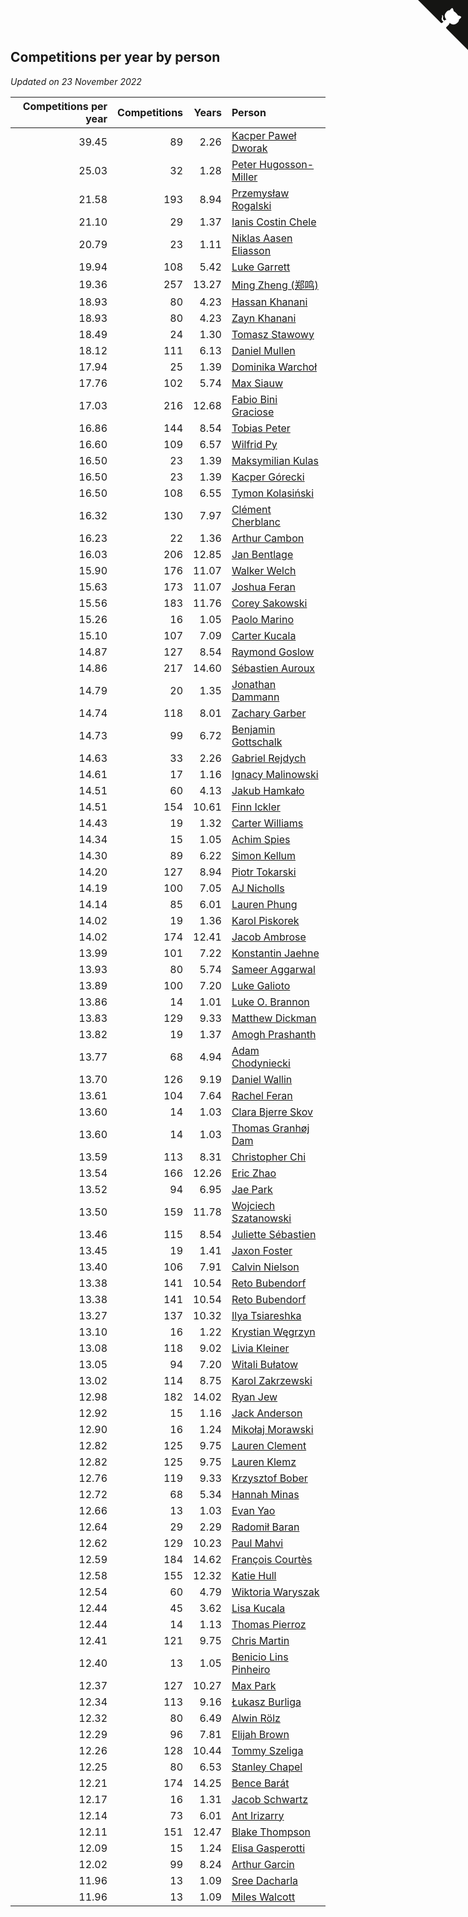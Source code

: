 ## Competitions per year by person

*Updated on 23 November 2022*

| Competitions per year | Competitions | Years | Person |
| ---: | ---: | ---: | :--- |
| 39.45 | 89 | 2.26 | [Kacper Paweł Dworak](https://www.worldcubeassociation.org/persons/2020DWOR01) |
| 25.03 | 32 | 1.28 | [Peter Hugosson-Miller](https://www.worldcubeassociation.org/persons/2021HUGO01) |
| 21.58 | 193 | 8.94 | [Przemysław Rogalski](https://www.worldcubeassociation.org/persons/2013ROGA02) |
| 21.10 | 29 | 1.37 | [Ianis Costin Chele](https://www.worldcubeassociation.org/persons/2021CHEL01) |
| 20.79 | 23 | 1.11 | [Niklas Aasen Eliasson](https://www.worldcubeassociation.org/persons/2021ELIA01) |
| 19.94 | 108 | 5.42 | [Luke Garrett](https://www.worldcubeassociation.org/persons/2017GARR05) |
| 19.36 | 257 | 13.27 | [Ming Zheng (郑鸣)](https://www.worldcubeassociation.org/persons/2009ZHEN11) |
| 18.93 | 80 | 4.23 | [Hassan Khanani](https://www.worldcubeassociation.org/persons/2018KHAN26) |
| 18.93 | 80 | 4.23 | [Zayn Khanani](https://www.worldcubeassociation.org/persons/2018KHAN28) |
| 18.49 | 24 | 1.30 | [Tomasz Stawowy](https://www.worldcubeassociation.org/persons/2021STAW01) |
| 18.12 | 111 | 6.13 | [Daniel Mullen](https://www.worldcubeassociation.org/persons/2016MULL04) |
| 17.94 | 25 | 1.39 | [Dominika Warchoł](https://www.worldcubeassociation.org/persons/2021WARC01) |
| 17.76 | 102 | 5.74 | [Max Siauw](https://www.worldcubeassociation.org/persons/2017SIAU02) |
| 17.03 | 216 | 12.68 | [Fabio Bini Graciose](https://www.worldcubeassociation.org/persons/2010GRAC02) |
| 16.86 | 144 | 8.54 | [Tobias Peter](https://www.worldcubeassociation.org/persons/2014PETE03) |
| 16.60 | 109 | 6.57 | [Wilfrid Py](https://www.worldcubeassociation.org/persons/2016PYWI01) |
| 16.50 | 23 | 1.39 | [Maksymilian Kulas](https://www.worldcubeassociation.org/persons/2021KULA02) |
| 16.50 | 23 | 1.39 | [Kacper Górecki](https://www.worldcubeassociation.org/persons/2021GORE01) |
| 16.50 | 108 | 6.55 | [Tymon Kolasiński](https://www.worldcubeassociation.org/persons/2016KOLA02) |
| 16.32 | 130 | 7.97 | [Clément Cherblanc](https://www.worldcubeassociation.org/persons/2014CHER05) |
| 16.23 | 22 | 1.36 | [Arthur Cambon](https://www.worldcubeassociation.org/persons/2021CAMB01) |
| 16.03 | 206 | 12.85 | [Jan Bentlage](https://www.worldcubeassociation.org/persons/2010BENT01) |
| 15.90 | 176 | 11.07 | [Walker Welch](https://www.worldcubeassociation.org/persons/2011WELC01) |
| 15.63 | 173 | 11.07 | [Joshua Feran](https://www.worldcubeassociation.org/persons/2011FERA01) |
| 15.56 | 183 | 11.76 | [Corey Sakowski](https://www.worldcubeassociation.org/persons/2011SAKO01) |
| 15.26 | 16 | 1.05 | [Paolo Marino](https://www.worldcubeassociation.org/persons/2021MARI04) |
| 15.10 | 107 | 7.09 | [Carter Kucala](https://www.worldcubeassociation.org/persons/2015KUCA01) |
| 14.87 | 127 | 8.54 | [Raymond Goslow](https://www.worldcubeassociation.org/persons/2014GOSL01) |
| 14.86 | 217 | 14.60 | [Sébastien Auroux](https://www.worldcubeassociation.org/persons/2008AURO01) |
| 14.79 | 20 | 1.35 | [Jonathan Dammann](https://www.worldcubeassociation.org/persons/2021DAMM01) |
| 14.74 | 118 | 8.01 | [Zachary Garber](https://www.worldcubeassociation.org/persons/2014GARB01) |
| 14.73 | 99 | 6.72 | [Benjamin Gottschalk](https://www.worldcubeassociation.org/persons/2016GOTT01) |
| 14.63 | 33 | 2.26 | [Gabriel Rejdych](https://www.worldcubeassociation.org/persons/2020REJD01) |
| 14.61 | 17 | 1.16 | [Ignacy Malinowski](https://www.worldcubeassociation.org/persons/2021MALI02) |
| 14.51 | 60 | 4.13 | [Jakub Hamkało](https://www.worldcubeassociation.org/persons/2018HAMK01) |
| 14.51 | 154 | 10.61 | [Finn Ickler](https://www.worldcubeassociation.org/persons/2012ICKL01) |
| 14.43 | 19 | 1.32 | [Carter Williams](https://www.worldcubeassociation.org/persons/2021WILL06) |
| 14.34 | 15 | 1.05 | [Achim Spies](https://www.worldcubeassociation.org/persons/2021SPIE01) |
| 14.30 | 89 | 6.22 | [Simon Kellum](https://www.worldcubeassociation.org/persons/2016KELL12) |
| 14.20 | 127 | 8.94 | [Piotr Tokarski](https://www.worldcubeassociation.org/persons/2013TOKA01) |
| 14.19 | 100 | 7.05 | [AJ Nicholls](https://www.worldcubeassociation.org/persons/2015NICH04) |
| 14.14 | 85 | 6.01 | [Lauren Phung](https://www.worldcubeassociation.org/persons/2016PHUN02) |
| 14.02 | 19 | 1.36 | [Karol Piskorek](https://www.worldcubeassociation.org/persons/2021PISK01) |
| 14.02 | 174 | 12.41 | [Jacob Ambrose](https://www.worldcubeassociation.org/persons/2010AMBR01) |
| 13.99 | 101 | 7.22 | [Konstantin Jaehne](https://www.worldcubeassociation.org/persons/2015JAEH01) |
| 13.93 | 80 | 5.74 | [Sameer Aggarwal](https://www.worldcubeassociation.org/persons/2017AGGA01) |
| 13.89 | 100 | 7.20 | [Luke Galioto](https://www.worldcubeassociation.org/persons/2015GALI02) |
| 13.86 | 14 | 1.01 | [Luke O. Brannon](https://www.worldcubeassociation.org/persons/2021BRAN02) |
| 13.83 | 129 | 9.33 | [Matthew Dickman](https://www.worldcubeassociation.org/persons/2013DICK01) |
| 13.82 | 19 | 1.37 | [Amogh Prashanth](https://www.worldcubeassociation.org/persons/2021PRAS01) |
| 13.77 | 68 | 4.94 | [Adam Chodyniecki](https://www.worldcubeassociation.org/persons/2017CHOD02) |
| 13.70 | 126 | 9.19 | [Daniel Wallin](https://www.worldcubeassociation.org/persons/2013WALL03) |
| 13.61 | 104 | 7.64 | [Rachel Feran](https://www.worldcubeassociation.org/persons/2015FERA01) |
| 13.60 | 14 | 1.03 | [Clara Bjerre Skov](https://www.worldcubeassociation.org/persons/2021SKOV01) |
| 13.60 | 14 | 1.03 | [Thomas Granhøj Dam](https://www.worldcubeassociation.org/persons/2021DAMT01) |
| 13.59 | 113 | 8.31 | [Christopher Chi](https://www.worldcubeassociation.org/persons/2014CHIC01) |
| 13.54 | 166 | 12.26 | [Eric Zhao](https://www.worldcubeassociation.org/persons/2010ZHAO19) |
| 13.52 | 94 | 6.95 | [Jae Park](https://www.worldcubeassociation.org/persons/2015PARK24) |
| 13.50 | 159 | 11.78 | [Wojciech Szatanowski](https://www.worldcubeassociation.org/persons/2011SZAT01) |
| 13.46 | 115 | 8.54 | [Juliette Sébastien](https://www.worldcubeassociation.org/persons/2014SEBA01) |
| 13.45 | 19 | 1.41 | [Jaxon Foster](https://www.worldcubeassociation.org/persons/2021FOST01) |
| 13.40 | 106 | 7.91 | [Calvin Nielson](https://www.worldcubeassociation.org/persons/2014NIEL03) |
| 13.38 | 141 | 10.54 | [Reto Bubendorf](https://www.worldcubeassociation.org/persons/2012BUBE01) |
| 13.38 | 141 | 10.54 | [Reto Bubendorf](https://www.worldcubeassociation.org/persons/2012BUBE01) |
| 13.27 | 137 | 10.32 | [Ilya Tsiareshka](https://www.worldcubeassociation.org/persons/2012TERE01) |
| 13.10 | 16 | 1.22 | [Krystian Węgrzyn](https://www.worldcubeassociation.org/persons/2021WEGR01) |
| 13.08 | 118 | 9.02 | [Livia Kleiner](https://www.worldcubeassociation.org/persons/2013KLEI03) |
| 13.05 | 94 | 7.20 | [Witali Bułatow](https://www.worldcubeassociation.org/persons/2015BUAT01) |
| 13.02 | 114 | 8.75 | [Karol Zakrzewski](https://www.worldcubeassociation.org/persons/2014ZAKR01) |
| 12.98 | 182 | 14.02 | [Ryan Jew](https://www.worldcubeassociation.org/persons/2008JEWR01) |
| 12.92 | 15 | 1.16 | [Jack Anderson](https://www.worldcubeassociation.org/persons/2021ANDE05) |
| 12.90 | 16 | 1.24 | [Mikołaj Morawski](https://www.worldcubeassociation.org/persons/2021MORA01) |
| 12.82 | 125 | 9.75 | [Lauren Clement](https://www.worldcubeassociation.org/persons/2013KLEM01) |
| 12.82 | 125 | 9.75 | [Lauren Klemz](https://www.worldcubeassociation.org/persons/2013KLEM01) |
| 12.76 | 119 | 9.33 | [Krzysztof Bober](https://www.worldcubeassociation.org/persons/2013BOBE01) |
| 12.72 | 68 | 5.34 | [Hannah Minas](https://www.worldcubeassociation.org/persons/2017MINA04) |
| 12.66 | 13 | 1.03 | [Evan Yao](https://www.worldcubeassociation.org/persons/2021YAOE02) |
| 12.64 | 29 | 2.29 | [Radomił Baran](https://www.worldcubeassociation.org/persons/2020BARA02) |
| 12.62 | 129 | 10.23 | [Paul Mahvi](https://www.worldcubeassociation.org/persons/2012MAHV01) |
| 12.59 | 184 | 14.62 | [François Courtès](https://www.worldcubeassociation.org/persons/2008COUR01) |
| 12.58 | 155 | 12.32 | [Katie Hull](https://www.worldcubeassociation.org/persons/2010HULL01) |
| 12.54 | 60 | 4.79 | [Wiktoria Waryszak](https://www.worldcubeassociation.org/persons/2018WARY01) |
| 12.44 | 45 | 3.62 | [Lisa Kucala](https://www.worldcubeassociation.org/persons/2019KUCA01) |
| 12.44 | 14 | 1.13 | [Thomas Pierroz](https://www.worldcubeassociation.org/persons/2021PIER01) |
| 12.41 | 121 | 9.75 | [Chris Martin](https://www.worldcubeassociation.org/persons/2013MART03) |
| 12.40 | 13 | 1.05 | [Benicio Lins Pinheiro](https://www.worldcubeassociation.org/persons/2021PINH01) |
| 12.37 | 127 | 10.27 | [Max Park](https://www.worldcubeassociation.org/persons/2012PARK03) |
| 12.34 | 113 | 9.16 | [Łukasz Burliga](https://www.worldcubeassociation.org/persons/2013BURL01) |
| 12.32 | 80 | 6.49 | [Alwin Rölz](https://www.worldcubeassociation.org/persons/2016ROLZ01) |
| 12.29 | 96 | 7.81 | [Elijah Brown](https://www.worldcubeassociation.org/persons/2015BROW03) |
| 12.26 | 128 | 10.44 | [Tommy Szeliga](https://www.worldcubeassociation.org/persons/2012SZEL01) |
| 12.25 | 80 | 6.53 | [Stanley Chapel](https://www.worldcubeassociation.org/persons/2016CHAP04) |
| 12.21 | 174 | 14.25 | [Bence Barát](https://www.worldcubeassociation.org/persons/2008BARA01) |
| 12.17 | 16 | 1.31 | [Jacob Schwartz](https://www.worldcubeassociation.org/persons/2021SCHW01) |
| 12.14 | 73 | 6.01 | [Ant Irizarry](https://www.worldcubeassociation.org/persons/2016IRIZ02) |
| 12.11 | 151 | 12.47 | [Blake Thompson](https://www.worldcubeassociation.org/persons/2010THOM03) |
| 12.09 | 15 | 1.24 | [Elisa Gasperotti](https://www.worldcubeassociation.org/persons/2021GASP01) |
| 12.02 | 99 | 8.24 | [Arthur Garcin](https://www.worldcubeassociation.org/persons/2014GARC27) |
| 11.96 | 13 | 1.09 | [Sree Dacharla](https://www.worldcubeassociation.org/persons/2021DACH01) |
| 11.96 | 13 | 1.09 | [Miles Walcott](https://www.worldcubeassociation.org/persons/2021WALC02) |


<a href="https://github.com/JustinTimeCuber/wca_statistics" class="github-corner" aria-label="View source on Github"><svg width="80" height="80" viewBox="0 0 250 250" style="fill:#151513; color:#fff; position: absolute; top: 0; border: 0; right: 0;" aria-hidden="true"><path d="M0,0 L115,115 L130,115 L142,142 L250,250 L250,0 Z"></path><path d="M128.3,109.0 C113.8,99.7 119.0,89.6 119.0,89.6 C122.0,82.7 120.5,78.6 120.5,78.6 C119.2,72.0 123.4,76.3 123.4,76.3 C127.3,80.9 125.5,87.3 125.5,87.3 C122.9,97.6 130.6,101.9 134.4,103.2" fill="currentColor" style="transform-origin: 130px 106px;" class="octo-arm"></path><path d="M115.0,115.0 C114.9,115.1 118.7,116.5 119.8,115.4 L133.7,101.6 C136.9,99.2 139.9,98.4 142.2,98.6 C133.8,88.0 127.5,74.4 143.8,58.0 C148.5,53.4 154.0,51.2 159.7,51.0 C160.3,49.4 163.2,43.6 171.4,40.1 C171.4,40.1 176.1,42.5 178.8,56.2 C183.1,58.6 187.2,61.8 190.9,65.4 C194.5,69.0 197.7,73.2 200.1,77.6 C213.8,80.2 216.3,84.9 216.3,84.9 C212.7,93.1 206.9,96.0 205.4,96.6 C205.1,102.4 203.0,107.8 198.3,112.5 C181.9,128.9 168.3,122.5 157.7,114.1 C157.9,116.9 156.7,120.9 152.7,124.9 L141.0,136.5 C139.8,137.7 141.6,141.9 141.8,141.8 Z" fill="currentColor" class="octo-body"></path></svg></a><style>.github-corner:hover .octo-arm{animation:octocat-wave 560ms ease-in-out}@keyframes octocat-wave{0%,100%{transform:rotate(0)}20%,60%{transform:rotate(-25deg)}40%,80%{transform:rotate(10deg)}}@media (max-width:500px){.github-corner:hover .octo-arm{animation:none}.github-corner .octo-arm{animation:octocat-wave 560ms ease-in-out}}</style>
